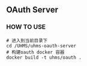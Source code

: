 ## OAuth Server

### HOW TO USE
```shell
# 进入到当前目录下
cd /UHMS/uhms-oauth-server
# 构建oauth docker 容器
docker build -t uhms/oauth .
```